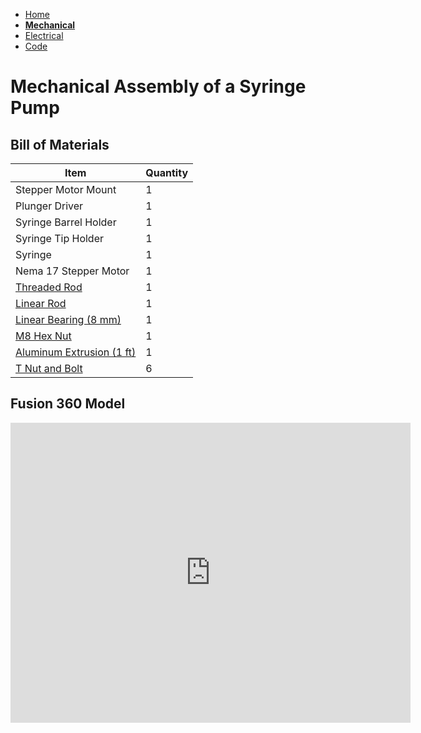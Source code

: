 - [Home](/Syringe-Pump-Github-Project/index)
- **[Mechanical](/Syringe-Pump-Github-Project/MechanicalAssembly)**
- [Electrical](/Syringe-Pump-Github-Project/Electrical)
- [Code](/Syringe-Pump-Github-Project/code)

# Mechanical Assembly of a Syringe Pump

## Bill of Materials 

Item         | Quantity
------------ | -------------
Stepper Motor Mount | 1
Plunger Driver | 1 
Syringe Barrel Holder | 1 
Syringe Tip Holder | 1 
Syringe | 1 
Nema 17 Stepper Motor | 1
[Threaded Rod](https://www.mcmaster.com/1078N32/) | 1
[Linear Rod](https://www.mcmaster.com/6112K44/) | 1 
[Linear Bearing (8 mm)](https://www.mcmaster.com/61205K75/) | 1
[M8 Hex Nut](https://www.mcmaster.com/90592A022/) | 1
[Aluminum Extrusion (1 ft)](https://www.mcmaster.com/47065T107/)| 1
[T Nut and Bolt](https://www.mcmaster.com/47065T139/) | 6 

## Fusion 360 Model

<iframe src="https://vanderbilt415.autodesk360.com/shares/public/SH56a43QTfd62c1cd9685654bf4a0f0eaccb?mode=embed" width="640" height="480" allowfullscreen="true" webkitallowfullscreen="true" mozallowfullscreen="true"  frameborder="0"></iframe>
